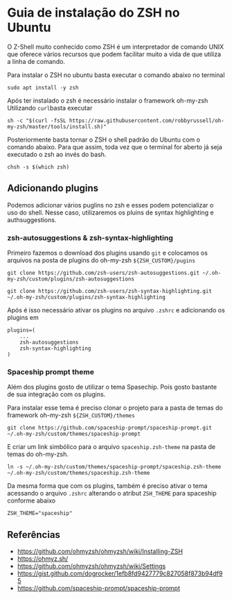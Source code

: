 # Guia de instalação do ZSH no Ubuntu

O Z-Shell muito conhecido como ZSH é um interpretador de comando UNIX que oferece vários recursos que podem facilitar muito a vida de que utiliza a linha de comando.

Para instalar o ZSH no ubuntu basta executar o comando abaixo no terminal

```
sudo apt install -y zsh
```

Após ter instalado o zsh é necessário instalar o framework oh-my-zsh Utilizando `curl`basta executar

```
sh -c "$(curl -fsSL https://raw.githubusercontent.com/robbyrussell/oh-my-zsh/master/tools/install.sh)"
```

Posteriormente basta tornar o ZSH o shell padrão do Ubuntu com o comando abaixo. Para que assim, toda vez que o terminal for aberto já seja executado o zsh ao invés do bash.

```
chsh -s $(which zsh)
```

## Adicionando plugins

Podemos adicionar vários puglins no zsh e esses podem potencializar o uso do shell. Nesse caso, utilizaremos os pluins de syntax highlighting e authsuggestions.

### zsh-autosuggestions & zsh-syntax-highlighting

Primeiro fazemos o download dos plugins usando `git` e colocamos os arquivos na posta de plugins do oh-my-zsh `${ZSH_CUSTOM}/pugins`

```
git clone https://github.com/zsh-users/zsh-autosuggestions.git ~/.oh-my-zsh/custom/plugins/zsh-autosuggestions
```

```
git clone https://github.com/zsh-users/zsh-syntax-highlighting.git ~/.oh-my-zsh/custom/plugins/zsh-syntax-highlighting
```

Após é isso necessário ativar os plugins no arquivo `.zshrc` e adicionando os plugins em

```
plugins=(
    ... 
    zsh-autosuggestions 
    zsh-syntax-highlighting
)
```

### Spaceship prompt theme

Além dos plugins gosto de utilizar o tema Spasechip. Pois gosto bastante de sua integração com os plugins.

Para instalar esse tema é preciso clonar o projeto para a pasta de temas do framework oh-my-zsh `${ZSH_CUSTOM}/themes`

```
git clone https://github.com/spaceship-prompt/spaceship-prompt.git ~/.oh-my-zsh/custom/themes/spaceship-prompt
```

E criar um link simbólico para o arquivo `spaceship.zsh-theme` na pasta de temas do oh-my-zsh.

```
ln -s ~/.oh-my-zsh/custom/themes/spaceship-prompt/spaceship.zsh-theme ~/.oh-my-zsh/custom/themes/spaceship.zsh-theme
```

Da mesma forma que com os plugins, também é preciso ativar o tema acessando o arquivo `.zshrc` alterando o atribut `ZSH_THEME` para spaceship conforme abaixo

```
ZSH_THEME="spaceship"
```

## Referências

- https://github.com/ohmyzsh/ohmyzsh/wiki/Installing-ZSH
- https://ohmyz.sh/
- https://github.com/ohmyzsh/ohmyzsh/wiki/Settings
- https://gist.github.com/dogrocker/1efb8fd9427779c827058f873b94df95
- https://github.com/spaceship-prompt/spaceship-prompt